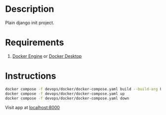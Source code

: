 # Description

Plain django init project.

# Requirements

1. [Docker Engine](https://docs.docker.com/engine/install/) or [Docker Desktop](https://docs.docker.com/desktop/)

# Instructions

```bash
docker compose -f devops/docker/docker-compose.yaml build --build-arg USER=1000 --build-arg GROUP=1000
docker compose -f devops/docker/docker-compose.yaml up
docker compose -f devops/docker/docker-compose.yaml down
```

Visit app at [localhost:8000](http://localhost:8000)